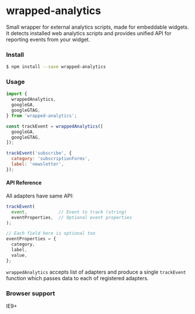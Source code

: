 # wrapped-analytics

Small wrapper for external analytics scripts, made for embeddable widgets. It detects installed web analytics scripts and provides unified API for reporting events from your widget.

### Install

```bash
$ npm install --save wrapped-analytics
```

### Usage

```js
import {
  wrappedAnalytics,
  googleGA,
  googleGTAG,
} from 'wrapped-analytics';

const trackEvent = wrappedAnalytics([
  googleGA,
  googleGTAG,
]);

trackEvent('subscribe', {
  category: 'subscriptionForms',
  label: 'newsletter',
});
```

#### API Reference

All adapters have same API:
```js
trackEvent(
  event,            // Event to track (string)
  eventProperties,  // Optional event properties
);

// Each field here is optional too
eventProperties = {
  category, 
  label,
  value,
};
```

`wrappedAnalytics` accepts list of adapters and produce a single `trackEvent` function which passes data to each of registered adapters.

### Browser support

IE9+
